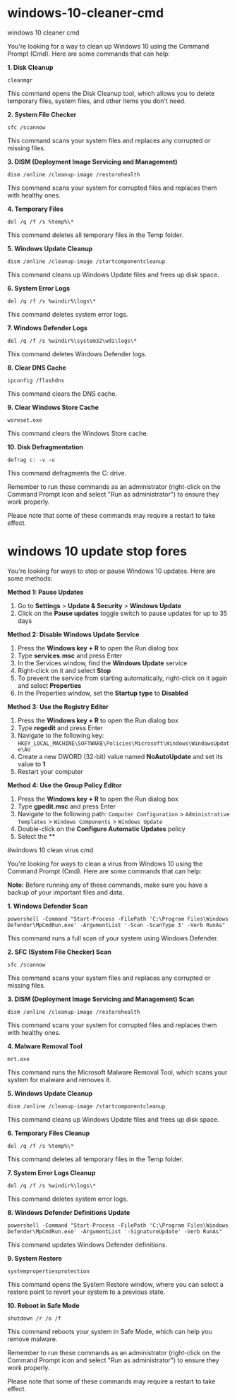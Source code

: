 # windows-10-cleaner-cmd
windows 10 cleaner cmd

You're looking for a way to clean up Windows 10 using the Command Prompt (Cmd). Here are some commands that can help:

**1. Disk Cleanup**

`cleanmgr`

This command opens the Disk Cleanup tool, which allows you to delete temporary files, system files, and other items you don't need.

**2. System File Checker**

`sfc /scannow`

This command scans your system files and replaces any corrupted or missing files.

**3. DISM (Deployment Image Servicing and Management)**

`dism /online /cleanup-image /restorehealth`

This command scans your system for corrupted files and replaces them with healthy ones.

**4. Temporary Files**

`del /q /f /s %temp%\*`

This command deletes all temporary files in the Temp folder.

**5. Windows Update Cleanup**

`dism /online /cleanup-image /startcomponentcleanup`

This command cleans up Windows Update files and frees up disk space.

**6. System Error Logs**

`del /q /f /s %windir%\logs\*`

This command deletes system error logs.

**7. Windows Defender Logs**

`del /q /f /s %windir%\system32\wdi\logs\*`

This command deletes Windows Defender logs.

**8. Clear DNS Cache**

`ipconfig /flushdns`

This command clears the DNS cache.

**9. Clear Windows Store Cache**

`wsreset.exe`

This command clears the Windows Store cache.

**10. Disk Defragmentation**

`defrag c: -v -u`

This command defragments the C: drive.

Remember to run these commands as an administrator (right-click on the Command Prompt icon and select "Run as administrator") to ensure they work properly.

Please note that some of these commands may require a restart to take effect.

# windows 10 update stop fores

You're looking for ways to stop or pause Windows 10 updates. Here are some methods:

**Method 1: Pause Updates**

1. Go to **Settings** > **Update & Security** > **Windows Update**
2. Click on the **Pause updates** toggle switch to pause updates for up to 35 days

**Method 2: Disable Windows Update Service**

1. Press the **Windows key + R** to open the Run dialog box
2. Type **services.msc** and press Enter
3. In the Services window, find the **Windows Update** service
4. Right-click on it and select **Stop**
5. To prevent the service from starting automatically, right-click on it again and select **Properties**
6. In the Properties window, set the **Startup type** to **Disabled**

**Method 3: Use the Registry Editor**

1. Press the **Windows key + R** to open the Run dialog box
2. Type **regedit** and press Enter
3. Navigate to the following key: `HKEY_LOCAL_MACHINE\SOFTWARE\Policies\Microsoft\Windows\WindowsUpdate\AU`
4. Create a new DWORD (32-bit) value named **NoAutoUpdate** and set its value to **1**
5. Restart your computer

**Method 4: Use the Group Policy Editor**

1. Press the **Windows key + R** to open the Run dialog box
2. Type **gpedit.msc** and press Enter
3. Navigate to the following path: `Computer Configuration` > `Administrative Templates` > `Windows Components` > `Windows Update`
4. Double-click on the **Configure Automatic Updates** policy
5. Select the **

#windows 10 clean virus cmd

You're looking for ways to clean a virus from Windows 10 using the Command Prompt (Cmd). Here are some commands that can help:

**Note:** Before running any of these commands, make sure you have a backup of your important files and data.

**1. Windows Defender Scan**

`powershell -Command "Start-Process -FilePath 'C:\Program Files\Windows Defender\MpCmdRun.exe' -ArgumentList '-Scan -ScanType 3' -Verb RunAs"`

This command runs a full scan of your system using Windows Defender.

**2. SFC (System File Checker) Scan**

`sfc /scannow`

This command scans your system files and replaces any corrupted or missing files.

**3. DISM (Deployment Image Servicing and Management) Scan**

`dism /online /cleanup-image /restorehealth`

This command scans your system for corrupted files and replaces them with healthy ones.

**4. Malware Removal Tool**

`mrt.exe`

This command runs the Microsoft Malware Removal Tool, which scans your system for malware and removes it.

**5. Windows Update Cleanup**

`dism /online /cleanup-image /startcomponentcleanup`

This command cleans up Windows Update files and frees up disk space.

**6. Temporary Files Cleanup**

`del /q /f /s %temp%\*`

This command deletes all temporary files in the Temp folder.

**7. System Error Logs Cleanup**

`del /q /f /s %windir%\logs\*`

This command deletes system error logs.

**8. Windows Defender Definitions Update**

`powershell -Command "Start-Process -FilePath 'C:\Program Files\Windows Defender\MpCmdRun.exe' -ArgumentList '-SignatureUpdate' -Verb RunAs"`

This command updates Windows Defender definitions.

**9. System Restore**

`systempropertiesprotection`

This command opens the System Restore window, where you can select a restore point to revert your system to a previous state.

**10. Reboot in Safe Mode**

`shutdown /r /o /f`

This command reboots your system in Safe Mode, which can help you remove malware.

Remember to run these commands as an administrator (right-click on the Command Prompt icon and select "Run as administrator") to ensure they work properly.

Please note that some of these commands may require a restart to take effect.
